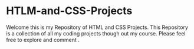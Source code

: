 # HTLM-and-CSS-Projects
Welcome this is my Repository of HTML and CSS Projects.
This Repository is a collection of all my coding projects though out my course.
Please feel free to explore and comment .
